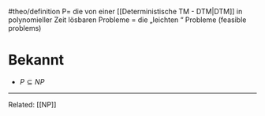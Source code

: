 #theo/definition
$\mathrm{P} =$ die von einer [[Deterministische TM - DTM|DTM]] in polynomieller Zeit lösbaren Probleme
	$=$ die „leichten “ Probleme (feasible problems) 


# Bekannt
- $P \subseteq NP$



____
Related: [[NP]]
